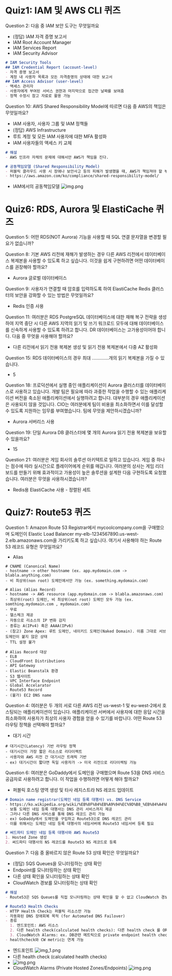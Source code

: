 # Quiz1: IAM 및 AWS CLI 퀴즈
Question 2:
다음 중 IAM 보안 도구는 무엇일까요
- (정답) IAM 자격 증명 보고서
- IAM Root Account Manager
- IAM Services Report
- IAM Security Advisor
```markdown
# IAM Security Tools
## IAM Credential Report (account-level)
- 자격 증명 보고서
- 계정 내 사용자 목록과 모든 자격증명의 상태에 대한 보고서  
## IAM Access Advisor (user-level)
- 액세스 관리자
- 사용자에게 부여된 서비스 권한과 마지막으로 접근한 날짜를 보여줌
- 정책 수정시 참고 자료로 활용 가능 
```

Question 10:
AWS Shared Responsibility Model에 따르면 다음 중 AWS의 책임은 무엇일까요?
- IAM 사용자, 사용자 그룹 및 IAM 정책들
- (정답) AWS Infrastructure
- 루트 계정 및 모든 IAM 사용자에 대한 MFA 활성화
- IAM 사용자들의 액세스 키 교체
```markdown
# 해설
- AWS 인프라 자체의 문제에 대해서만 AWS가 책임을 진다.

# 공동책임모델 (Shared Responsibility Model)
- 퍼블릭 클라우드 사용 시 장애나 보안사고 등의 피해가 발생했을 때, AWS가 책임져야 할 부분과 고객이 책임져야 하는 부분을 나누어 놓은 모델
- https://aws.amazon.com/ko/compliance/shared-responsibility-model/
```
- IAM에서의 공동책임모델
![img.png](iam-shared-responsibility-model.png)


# Quiz6: RDS, Aurora 및 ElastiCache 퀴즈
Question 5:
어떤 RDS(NOT Aurora) 기능을 사용할 때 SQL 연결 문자열을 변경할 필요가 없습니까?

Question 8:
기본 AWS 리전에 재해가 발생하는 경우 다른 AWS 리전에서 데이터베이스 복제본을 사용할 수 있도록 하고 싶습니다. 이것을 쉽게 구현하려면 어떤 데이터베이스를 권장해야 할까요?
- Aurora 글로벌 데이터베이스

Question 9:
사용자가 연결할 때 암호를 입력하도록 하여 ElastiCache Redis 클러스터의 보안을 강화할 수 있는 방법은 무엇일까요?
- Redis 인증 사용

Question 11:
여러분은 RDS PostgreSQL 데이터베이스에 대한 재해 복구 전략을 생성하여 지역 중단 시 다른 AWS 지역의 읽기 및 쓰기 워크로드 모두에 대해 데이터베이스를 신속하게 사용할 수 있도록 하려고 합니다. DR 데이터베이스는 고가용성이어야 합니다. 다음 중 무엇을 사용해야 할까요?
- 다른 리전에서 읽기 전용 복제본 생성 및 읽기 전용 복제본에서 다중 AZ 활성화

Question 15:
RDS 데이터베이스의 경우 최대 .............개의 읽기 복제본을 가질 수 있습니다.
- 5

Question 18:
프로덕션에서 실행 중인 애플리케이션이 Aurora 클러스터를 데이터베이스로 사용하고 있습니다. 개발 팀은 필요에 따라 과중한 작업을 수행할 수 있는 애플리케이션 버전을 축소된 애플리케이션에서 실행하려고 합니다. 대부분의 경우 애플리케이션은 사용되지 않을 것입니다. CIO는 여러분에게 팀이 비용을 최소화하면서 이를 달성할 수 있도록 지원하는 임무를 부여했습니다. 팀에 무엇을 제안하시겠습니까?
- Aurora 서버리스 사용

Question 19:
단일 Aurora DB 클러스터에 몇 개의 Aurora 읽기 전용 복제본을 보유할 수 있을까요?
- 15

Question 21:
여러분은 게임 회사의 솔루션 아키텍트로 일하고 있습니다. 게임 중 하나는 점수에 따라 실시간으로 플레이어에게 순위를 매깁니다. 여러분의 상사는 게임 리더보드를 만들기 위해 효과적이고 가용성이 높은 솔루션을 설계한 다음 구현하도록 요청했습니다. 여러분은 무엇을 사용하시겠습니까?
- Redis용 ElastiCache 사용 - 정렬된 세트

# Quiz7: Route53 퀴즈
Question 1:
Amazon Route 53 Registrar에서 mycoolcompany.com을 구매했으며 도메인이 Elastic Load Balancer my-elb-1234567890.us-west-2.elb.amazonaws.com을 가리키도록 하고 싶습니다. 여기서 사용해야 하는 Route 53 레코드 유형은 무엇일까요?
- Alias
```
# CNAME (Canonical Name)
- hostname -> other hostname (ex. app.mydomain.com -> blabla.anything.com)
- 비 최상위(non root) 도메인에서만 가능 (ex. something.mydomain.com)

# Alias (Alias Record)
- hostname -> AWS resource (app.mydomain.com -> blabla.amazonaws.com)
- 최상위(root) 도메인, 비 최상위(not root) 도메인 모두 가능 (ex. somthing.mydomain.com , mydomain.com)
- 무료
- 헬스체크 제공
- 자동으로 리소스의 IP 변화 감지
- 종류는 A(IPv4) 혹은 AAAA(IPv6)
- (참고) Zone Apex: 루트 도메인, 네이키드 도메인(Naked Domain). 이름 그대로 서브 도메인이 붙지 않은 상태
- TTL 설정 불가

# Alias Record 대상
- ELB
- CloudFront Distributions
- API Gateway
- Elastic Beanstalk 환경
- S3 웹사이트
- VPC Interface Endpoint
- Global Accelarator
- Route53 Record
- (불가) EC2 DNS name
```

Question 4:
여러분은 두 개의 서로 다른 AWS 리전 us-west-1 및 eu-west-2에서 호스팅되는 애플리케이션이 있습니다. 애플리케이션 서버에서 사용자에 대한 응답 시간을 최소화하여 사용자가 최상의 사용자 경험을 얻을 수 있기를 바랍니다. 어떤 Route 53 라우팅 정책을 선택해야 할까요?
- 대기 시간
```
# 대기시간(Latency) 기반 라우팅 정책
- 대기시간이 가장 짧은 리소스로 리다이렉트
- 사용자와 AWS 리전 간 대기시간 트래픽 기반
- ex) 대기시간이 짧다면 독일 사용자가 -> 미국 리전으로 리다이렉팅 가능
```

Question 6:
여러분은 GoDaddy에서 도메인을 구매했으며 Route 53을 DNS 서비스 공급자로 사용하려고 합니다. 이 작업을 수행하려면 어떻게 해야 할까요?
- 퍼블릭 호스팅 영역 생성 및 타사 레지스트라 NS 레코드 업데이트
```markdown
# Domain name registrar(도메인 네임 등록 대행사) vs. DNS Service
- https://ko.wikipedia.org/wiki/%EB%8F%84%EB%A9%94%EC%9D%B8_%EB%84%A4%EC%9E%84_%EB%93%B1%EB%A1%9D_%EB%8C%80%ED%96%89%EC%9E%90
- 보통 도메인 네임 등록 대행사는 DNS 관리 서비스까지 제공 
- 그러나 다른 DNS 서비스를 통해 DNS 레코드 관리 가능
- ex) GoDaddy에서 도메인을 구입하고 Route53으로 DNS 레코드 관리
- 이를 위해서는 도메인 네임 등록 대행사의 네임서버에 Route53 네임서버 등록 필요

# 써드파티 도메인 네임 등록 대행사와 AWS Route53
1. Hosted Zone 생성
2. 써드파티 대행사의 NS 레코드를 Route53 NS 레코드로 등록
 ```

Question 7:
다음 중 올바르지 않은 Route 53 상태 확인은 무엇일까요?
- (정답) SQS Queues을 모니터링하는 상태 확인
- Endpoint를 모니터링하는 상태 확인
- 다른 상태 확인을 모니터링하는 상태 확인
- CloudWatch 경보를 모니터링하는 상태 확인
```markdown
# 해설
- Route53은 SQS Queues를 직접 모니터링하는 상태 확인을 할 수 없고 CloudWatch 경보를 사용하여 상태 확인을 해야 함

# Route53 Health Checks
- HTTP Health Check는 퍼블릭 리소스만 가능  
- 자동화된 DNS 장애회복 목적 (for Automated DNS Failover)
- 종류
  1. 엔드포인트: AWS 리소스
  2. 다른 health check(calculated health checks): 다른 health check 를 OR, AND, NOT으로 조합하여 계산 가능 
  3. CloudWatch Alarms: ex. DB관련 메트릭으로 private endpoint health check 가능)
- healthcheck와 CW metric는 연계 가능
```
- 엔드포인트
![img_1.png](route53-healthcheck-endpoint.png)
- 다른 health check (calculated health checks)
- ![img.png](route53-healthcheck-calculated-healthcheck.png)
- CloudWatch Alarms (Private Hosted Zones/Endpoints)
![img.png](route53-healthcheck-cloudwatch.png)